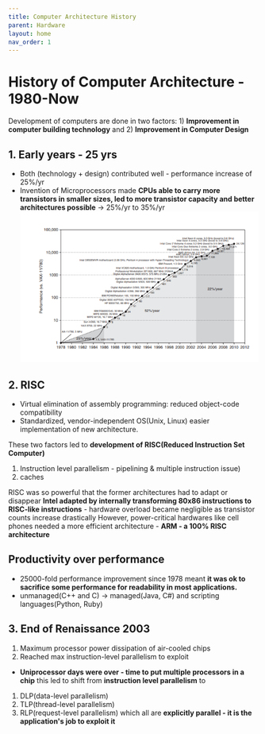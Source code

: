 ```yaml
---
title: Computer Architecture History 
parent: Hardware 
layout: home
nav_order: 1
---
```


# History of Computer Architecture - 1980-Now
Development of computers are done in two factors: 1) **Improvement in computer building technology** and 2) **Improvement in Computer Design**

## 1. Early years - 25 yrs
* Both (technology + design) contributed well - performance increase of 25%/yr
* Invention of Microprocessors made **CPUs able to carry more transistors in smaller sizes, led to more transistor capacity and better architectures possible** -> 25%/yr to 35%/yr
![computer_performance_increase](../../images/computer_architecture1.png)

## 2. RISC
* Virtual elimination of assembly programming: reduced object-code compatibility
* Standardized, vendor-independent OS(Unix, Linux) easier implementation of new architecture.

These two factors led to **development of RISC(Reduced Instruction Set Computer)**
1) Instruction level parallelism - pipelining & multiple instruction issue)
2) caches

RISC was so powerful that the former architectures had to adapt or disappear
**Intel adapted by internally transforming 80x86 instructions to RISC-like instructions** - hardware overload became negligible as transistor counts increase drastically
However, power-critical hardwares like cell phones needed a more efficient architecture - **ARM - a 100% RISC architecture**

## Productivity over performance
* 25000-fold performance improvement since 1978 meant **it was ok to sacrifice some performance for readability in most applications.**
* unmanaged(C++ and C) -> managed(Java, C#) and scripting languages(Python, Ruby)

## 3. End of Renaissance 2003
1) Maximum processor power dissipation of air-cooled chips
2) Reached max instruction-level parallelism to exploit

* **Uniprocessor days were over - time to put multiple processors in a chip**
this led to shift from **instruction level parallelism** to
1) DLP(data-level parallelism)
2) TLP(thread-level parallelism)
3) RLP(request-level parallelism)
which all are **explicitly parallel - it is the application's job to exploit it**


